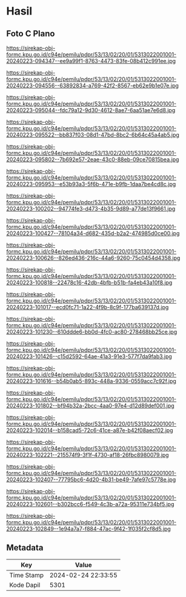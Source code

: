 # Hasil

## Foto C Plano

https://sirekap-obj-formc.kpu.go.id/c94e/pemilu/pdpr/53/13/02/20/01/5313022001001-20240223-094347--ee9a99f1-8763-4473-83fe-08b412c991ee.jpg

https://sirekap-obj-formc.kpu.go.id/c94e/pemilu/pdpr/53/13/02/20/01/5313022001001-20240223-094556--63892834-a769-42f2-8567-eb62e9b1e07e.jpg

https://sirekap-obj-formc.kpu.go.id/c94e/pemilu/pdpr/53/13/02/20/01/5313022001001-20240223-095044--fdc79a12-9d30-4612-8ae7-6aa51ae7e6d8.jpg

https://sirekap-obj-formc.kpu.go.id/c94e/pemilu/pdpr/53/13/02/20/01/5313022001001-20240223-095522--bb837f03-08d1-47bd-8bc2-6b64c45a4ab5.jpg

https://sirekap-obj-formc.kpu.go.id/c94e/pemilu/pdpr/53/13/02/20/01/5313022001001-20240223-095802--7b692e57-2eae-43c0-88eb-09ce70815bea.jpg

https://sirekap-obj-formc.kpu.go.id/c94e/pemilu/pdpr/53/13/02/20/01/5313022001001-20240223-095953--e53b93a3-5f6b-471e-b9fb-1daa7be4cd8c.jpg

https://sirekap-obj-formc.kpu.go.id/c94e/pemilu/pdpr/53/13/02/20/01/5313022001001-20240223-100202--94774fe3-d473-4b35-9d89-a77de13f9661.jpg

https://sirekap-obj-formc.kpu.go.id/c94e/pemilu/pdpr/53/13/02/20/01/5313022001001-20240223-100427--78104a34-d682-435d-b2a2-474985d0ce00.jpg

https://sirekap-obj-formc.kpu.go.id/c94e/pemilu/pdpr/53/13/02/20/01/5313022001001-20240223-100626--826ed436-216c-44a6-9260-75c0454d4358.jpg

https://sirekap-obj-formc.kpu.go.id/c94e/pemilu/pdpr/53/13/02/20/01/5313022001001-20240223-100818--22478c16-42db-4bfb-b51b-fa4eb43a10f8.jpg

https://sirekap-obj-formc.kpu.go.id/c94e/pemilu/pdpr/53/13/02/20/01/5313022001001-20240223-101017--ecd0fc71-1a22-4f9b-8c9f-177ba639137d.jpg

https://sirekap-obj-formc.kpu.go.id/c94e/pemilu/pdpr/53/13/02/20/01/5313022001001-20240223-101230--610ddde6-bb0d-4fc0-ac80-278468bb25ce.jpg

https://sirekap-obj-formc.kpu.go.id/c94e/pemilu/pdpr/53/13/02/20/01/5313022001001-20240223-101426--c15d2592-64ae-41a3-91e3-577f7da9fab3.jpg

https://sirekap-obj-formc.kpu.go.id/c94e/pemilu/pdpr/53/13/02/20/01/5313022001001-20240223-101616--b54b0ab5-893c-448a-9336-0559acc7c92f.jpg

https://sirekap-obj-formc.kpu.go.id/c94e/pemilu/pdpr/53/13/02/20/01/5313022001001-20240223-101802--bf94b32a-2bcc-4aa0-97e4-d12d89def001.jpg

https://sirekap-obj-formc.kpu.go.id/c94e/pemilu/pdpr/53/13/02/20/01/5313022001001-20240223-102014--b158cad5-72c6-41ce-a87e-b42f08aecf02.jpg

https://sirekap-obj-formc.kpu.go.id/c94e/pemilu/pdpr/53/13/02/20/01/5313022001001-20240223-102221--215574f9-3f1f-4730-af18-26fbc8980079.jpg

https://sirekap-obj-formc.kpu.go.id/c94e/pemilu/pdpr/53/13/02/20/01/5313022001001-20240223-102407--77795bc6-4d20-4b31-be49-7afe97c5778e.jpg

https://sirekap-obj-formc.kpu.go.id/c94e/pemilu/pdpr/53/13/02/20/01/5313022001001-20240223-102601--b302bcc6-f549-4c3b-a72a-95311e734bf5.jpg

https://sirekap-obj-formc.kpu.go.id/c94e/pemilu/pdpr/53/13/02/20/01/5313022001001-20240223-102849--1e94a7a7-f884-47ac-9f42-1f035f2cf8d5.jpg


## Metadata

| Key        | Value               |
| ---------- | ------------------- |
| Time Stamp | 2024-02-24 22:33:55 |
| Kode Dapil | 5301                |



